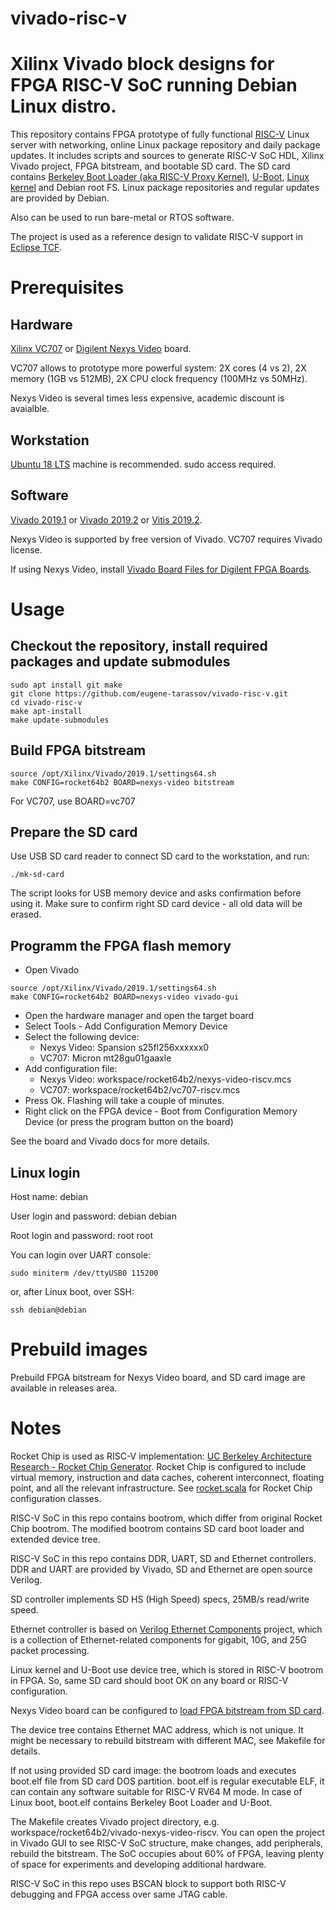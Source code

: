 # vivado-risc-v

# Xilinx Vivado block designs for FPGA RISC-V SoC running Debian Linux distro.

This repository contains FPGA prototype of fully functional [RISC-V](https://riscv.org/) Linux server
with networking, online Linux package repository and daily package updates.
It includes scripts and sources to generate RISC-V SoC HDL, Xilinx Vivado project, FPGA bitstream, and bootable SD card.
The SD card contains [Berkeley Boot Loader (aka RISC-V Proxy Kernel)](https://github.com/riscv/riscv-pk), [U-Boot](https://github.com/u-boot/u-boot), [Linux kernel](https://git.kernel.org/pub/scm/linux/kernel/git/stable/linux.git/) and Debian root FS.
Linux package repositories and regular updates are provided by Debian.

Also can be used to run bare-metal or RTOS software.

The project is used as a reference design to validate RISC-V support in [Eclipse TCF](https://wiki.eclipse.org/TCF/RISC-V).

# Prerequisites

## Hardware
[Xilinx VC707](https://www.xilinx.com/products/boards-and-kits/ek-v7-vc707-g.html) or
[Digilent Nexys Video](https://store.digilentinc.com/nexys-video-artix-7-fpga-trainer-board-for-multimedia-applications/) board.

VC707 allows to prototype more powerful system: 2X cores (4 vs 2),
2X memory (1GB vs 512MB), 2X CPU clock frequency (100MHz vs 50MHz).

Nexys Video is several times less expensive, academic discount is avaialble.

## Workstation
[Ubuntu 18 LTS](https://ubuntu.com/download/desktop) machine is recommended.
sudo access required.

## Software
[Vivado 2019.1](https://www.xilinx.com/support/download/index.html/content/xilinx/en/downloadNav/vivado-design-tools/2019-1.html) or
[Vivado 2019.2](https://www.xilinx.com/support/download/index.html/content/xilinx/en/downloadNav/vivado-design-tools/2019-2.html) or
[Vitis 2019.2](https://www.xilinx.com/support/download/index.html/content/xilinx/en/downloadNav/vitis.html).

Nexys Video is supported by free version of Vivado. VC707 requires Vivado license.

If using Nexys Video, install [Vivado Board Files for Digilent FPGA Boards](https://github.com/Digilent/vivado-boards).

# Usage

## Checkout the repository, install required packages and update submodules
```
sudo apt install git make
git clone https://github.com/eugene-tarassov/vivado-risc-v.git
cd vivado-risc-v
make apt-install
make update-submodules
```

## Build FPGA bitstream
```
source /opt/Xilinx/Vivado/2019.1/settings64.sh
make CONFIG=rocket64b2 BOARD=nexys-video bitstream
```
For VC707, use BOARD=vc707

## Prepare the SD card
Use USB SD card reader to connect SD card to the workstation, and run:
```
./mk-sd-card
```
The script looks for USB memory device and asks confirmation before using it.
Make sure to confirm right SD card device - all old data will be erased.

## Programm the FPGA flash memory
- Open Vivado
```
source /opt/Xilinx/Vivado/2019.1/settings64.sh
make CONFIG=rocket64b2 BOARD=nexys-video vivado-gui
```
- Open the hardware manager and open the target board
- Select Tools - Add Configuration Memory Device
- Select the following device:
  - Nexys Video: Spansion s25fl256xxxxxx0
  - VC707: Micron mt28gu01gaaxle
- Add configuration file:
  - Nexys Video: workspace/rocket64b2/nexys-video-riscv.mcs
  - VC707: workspace/rocket64b2/vc707-riscv.mcs
- Press Ok. Flashing will take a couple of minutes.
- Right click on the FPGA device - Boot from Configuration Memory Device (or press the program button on the board)

See the board and Vivado docs for more details.

## Linux login

Host name: debian

User login and password: debian debian

Root login and password: root root

You can login over UART console:
```
sudo miniterm /dev/ttyUSB0 115200
```
or, after Linux boot, over SSH:
```
ssh debian@debian
```

# Prebuild images

Prebuild FPGA bitstream for Nexys Video board, and SD card image are available in releases area.

# Notes

Rocket Chip is used as RISC-V implementation: [UC Berkeley Architecture Research - Rocket Chip Generator](https://bar.eecs.berkeley.edu/projects/rocket_chip.html).
Rocket Chip is configured to include virtual memory, instruction and data caches, coherent interconnect, floating point, and all the relevant infrastructure.
See [rocket.scala](https://github.com/eugene-tarassov/vivado-risc-v/blob/master/rocket.scala) for Rocket Chip configuration classes.

RISC-V SoC in this repo contains bootrom, which differ from original Rocket Chip bootrom.
The modified bootrom contains SD card boot loader and extended device tree.

RISC-V SoC in this repo contains DDR, UART, SD and Ethernet controllers.
DDR and UART are provided by Vivado, SD and Ethernet are open source Verilog.

SD controller implements SD HS (High Speed) specs, 25MB/s read/write speed.

Ethernet controller is based on [Verilog Ethernet Components](https://github.com/alexforencich/verilog-ethernet) project,
which is a collection of Ethernet-related components for gigabit, 10G, and 25G packet processing.

Linux kernel and U-Boot use device tree, which is stored in RISC-V bootrom in FPGA.
So, same SD card should boot OK on any board or RISC-V configuration.

Nexys Video board can be configured to [load FPGA bitstream from SD card](https://reference.digilentinc.com/reference/programmable-logic/nexys-video/reference-manual#usb_host_and_micro_sd_programming).

The device tree contains Ethernet MAC address, which is not unique.
It might be necessary to rebuild bitstream with different MAC, see Makefile for details.

If not using provided SD card image: the bootrom loads and executes boot.elf file from SD card DOS partition.
boot.elf is regular executable ELF, it can contain any software suitable for RISC-V RV64 M mode.
In case of Linux boot, boot.elf contains Berkeley Boot Loader and U-Boot.

The Makefile creates Vivado project directory, e.g. workspace/rocket64b2/vivado-nexys-video-riscv.
You can open the project in Vivado GUI to see RISC-V SoC structure, make changes, add peripherals, rebuild the bitstream.
The SoC occupies about 60% of FPGA, leaving plenty of space for experiments and developing additional hardware.

RISC-V SoC in this repo uses BSCAN block to support both RISC-V debugging and FPGA access over same JTAG cable.